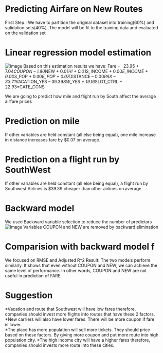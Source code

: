 # Predicting Airfare on New Routes 
First Step : We have to partition the original dataset into training(60%) and validation sets(40%) .The model will be fit to the training data and evaluated on the validation set
# Linear regression model estimation 
![image](https://user-images.githubusercontent.com/99052999/153841684-20b19698-77eb-4df6-9ac0-67e7a9cb6417.png)
Based on this estimation results we have: 
Fare = -23.95 + 7.04*COUPON – 1.80*NEW + 0.01*HI + 0.01*S_INCOME + 0.00*E_INCOME + 0.00*S_POP + 0.00*E_POP + 0.07*DISTANCE – 0.00*PAX – 33.71*VACATION_YES – 39.39*SW_YES + 19.16*SLOT_CTRL + 22.93*GATE_CONS
 
We are going to predict how mile and flight run by South affect the average airfare prices 
# Prediction on mile
If other variables are held constant (all else being equal), one mile increase in distance increases fare by $0.07 on average.

# Prediction on a flight run by SouthWest 
If other variables are held constant (all else being equal), a flight run by Southwest Airlines is $39.39 cheaper than other airlines on average

# Backward model 
We used Backward variable selection to reduce the number of predictors 
![image](https://user-images.githubusercontent.com/99052999/153843046-4476ee13-0a48-49a9-8cdc-eee0e7c760db.png)
Variables COUPON and NEW are removed by backward elimination

# Comparision with backward model f
We focused on RMSE and Adjusted R^2
Result: The two models perform similarly. It shows that even without COUPON and NEW, we can achieve the same level of performance. In other words, COUPON and NEW are not useful in prediction of FARE. 

# Suggestion 
*Vacation and route that Southwest will have low fares therefore, companies should invest more flights into routes that have these 2 factors. 
*New carriers will also have lower fares. There will be more coupon if fare is lower.  
*The place has more population will sell more tickets. They should price based on these factors. By giving more coupon and put more route into high population city. 
*The high income city will have a higher fares therefore, companies should invests more route into these cities. 
